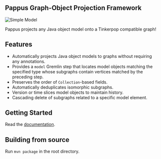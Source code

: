 Pappus Graph-Object Projection Framework
----------------------------------------

![Simple Model](https://github.com/jkschneider/pappus-graph-projection/wiki/img/projection.jpg)

Pappus projects any Java object model onto a Tinkerpop compatible graph!

Features
--------

* Automatically projects Java object models to graphs without requiring any annotations.
* Provides a `model` Gremlin step that locates model objects matching the specified type whose subgraphs contain vertices matched by the preceding step.
* Preserves the order of `Collection`-based fields.
* Automatically deduplicates isomorphic subgraphs.
* Version or time slices model objects to maintain history.
* Cascading delete of subgraphs related to a specific model element.


Getting Started
---------------

Read the [documentation](https://github.com/jkschneider/pappus-graph-projection/wiki).

Building from source
--------------------

Run `mvn package` in the root directory.